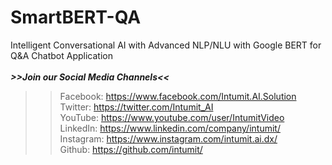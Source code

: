 # SmartBERT-QA
Intelligent Conversational AI with Advanced NLP/NLU with Google BERT for Q&amp;A Chatbot Application<br>
<br>
___>>Join our Social Media Channels<<___<br>
>> Facebook: https://www.facebook.com/Intumit.AI.Solution<br>
>> Twitter: https://twitter.com/Intumit_AI<br>
>> YouTube: https://www.youtube.com/user/IntumitVideo<br>
>> LinkedIn: https://www.linkedin.com/company/intumit/<br>
>> Instagram: https://www.instagram.com/intumit.ai.dx/<br>
>> Github: https://github.com/intumit/<br>
